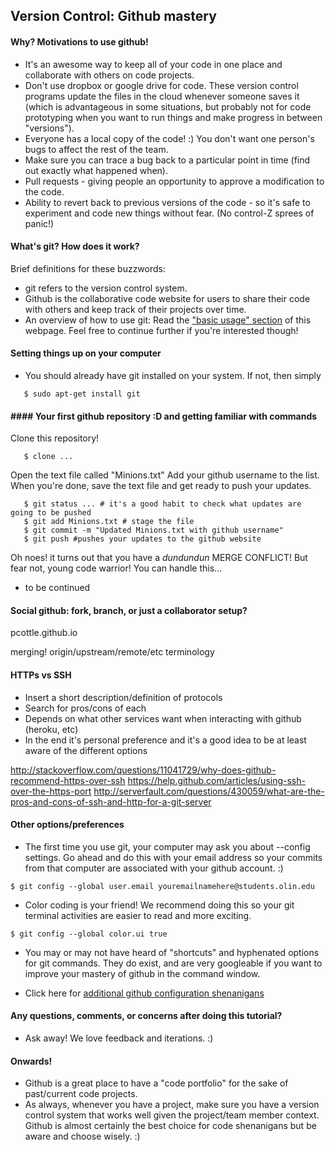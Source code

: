 Version Control: Github mastery
-------------------------------

#### Why? Motivations to use github!
- It's an awesome way to keep all of your code in one place and collaborate with others on code projects. 
- Don't use dropbox or google drive for code. These version control programs update the files in the cloud whenever someone saves it (which is advantageous in some situations, but probably not for code prototyping when you want to run things and make progress in between "versions"). 
- Everyone has a local copy of the code! :) You don't want one person's bugs to affect the rest of the team. 
- Make sure you can trace a bug back to a particular point in time (find out exactly what happened when).
- Pull requests - giving people an opportunity to approve a modification to the code.
- Ability to revert back to previous versions of the code - so it's safe to experiment and code new things without fear. (No control-Z sprees of panic!)

#### What's git? How does it work?
Brief definitions for these buzzwords:
- git refers to the version control system. 
- Github is the collaborative code website for users to share their code with others and keep track of their projects over time.
- An overview of how to use git: Read the ["basic usage" section](http://marklodato.github.io/visual-git-guide/index-en.html) of this webpage. Feel free to continue further if you're interested though!

#### Setting things up on your computer
- You should already have git installed on your system. If not, then simply 

```
   $ sudo apt-get install git
```

#### #### Your first github repository :D and getting familiar with commands 

Clone this repository!
```
   $ clone ...
```

Open the text file called "Minions.txt"
Add your github username to the list.
When you're done, save the text file and get ready to push your updates.

```
   $ git status ... # it's a good habit to check what updates are going to be pushed
   $ git add Minions.txt # stage the file 
   $ git commit -m "Updated Minions.txt with github username"
   $ git push #pushes your updates to the github website

```

Oh noes! it turns out that you have a *dundundun* MERGE CONFLICT! 
But fear not, young code warrior! You can handle this...

- to be continued

#### Social github: fork, branch, or just a collaborator setup?
pcottle.github.io

merging!
origin/upstream/remote/etc terminology


#### HTTPs vs SSH

- Insert a short description/definition of protocols
- Search for pros/cons of each
- Depends on what other services want when interacting with github (heroku, etc)
- In the end it's personal preference and it's a good idea to be at least aware of the different options

http://stackoverflow.com/questions/11041729/why-does-github-recommend-https-over-ssh
https://help.github.com/articles/using-ssh-over-the-https-port
http://serverfault.com/questions/430059/what-are-the-pros-and-cons-of-ssh-and-http-for-a-git-server

#### Other options/preferences
- The first time you use git, your computer may ask you about --config settings. Go ahead and do this with your email address so your commits from that computer are associated with your github account. :)
```
$ git config --global user.email youremailnamehere@students.olin.edu
```
- Color coding is your friend! We recommend doing this so your git terminal activities are easier to read and more exciting.
```
$ git config --global color.ui true
```
- You may or may not have heard of "shortcuts" and hyphenated options for git commands. They do exist, and are very googleable if you want to improve your mastery of github in the command window.

- Click here for [additional github configuration shenanigans](http://git-scm.com/book/en/Customizing-Git-Git-Configuration)

#### Any questions, comments, or concerns after doing this tutorial?
- Ask away! We love feedback and iterations. :)

#### Onwards!
- Github is a great place to have a "code portfolio" for the sake of past/current code projects. 
- As always, whenever you have a project, make sure you have a version control system that works well given the project/team member context. Github is almost certainly the best choice for code shenanigans but be aware and choose wisely. :)



